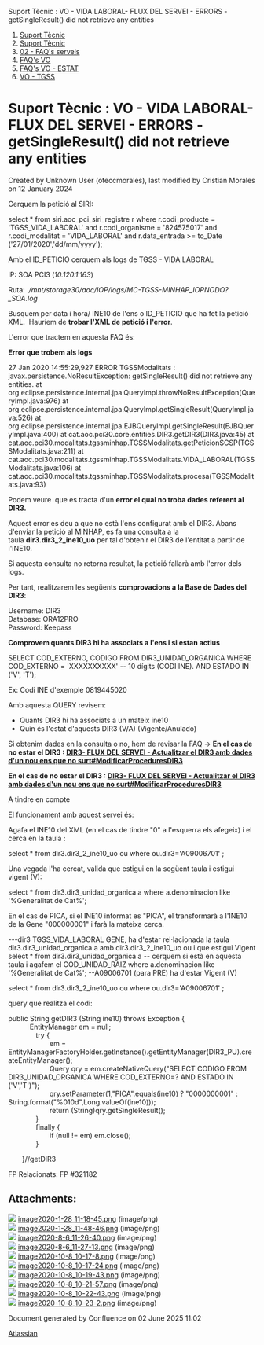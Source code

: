 Suport Tècnic : VO - VIDA LABORAL- FLUX DEL SERVEI - ERRORS - getSingleResult() did not retrieve any entities  

1.  [Suport Tècnic](index.md)
2.  [Suport Tècnic](13893782.md)
3.  [02 - FAQ's serveis](26313393.md)
4.  [FAQ's VO](28705575.md)
5.  [FAQ's VO - ESTAT](28705579.md)
6.  [VO - TGSS](VO---TGSS_36340977.md)

Suport Tècnic : VO - VIDA LABORAL- FLUX DEL SERVEI - ERRORS - getSingleResult() did not retrieve any entities
=============================================================================================================

Created by Unknown User (oteccmorales), last modified by Cristian Morales on 12 January 2024

  

Cerquem la petició al SIRI:

select \* from siri.aoc\_pci\_siri\_registre r
where r.codi\_producte = 'TGSS\_VIDA\_LABORAL'
and r.codi\_organisme = '824575017'
and r.codi\_modalitat = 'VIDA\_LABORAL'
and r.data\_entrada >= to\_Date ('27/01/2020','dd/mm/yyyy');

Amb el ID\_PETICIO cerquem als logs de TGSS - VIDA LABORAL

IP: SOA PCI3 (_10.120.1.163_)

Ruta:  _/mnt/storage30/aoc/IOP/logs/MC-TGSS-MINHAP\_IOPNODO?\_SOA.log_

Busquem per data i hora/ INE10 de l'ens o ID\_PETICIO que ha fet la petició XML.  Hauríem de **trobar l'XML de petició i l'error**.

L'error que tractem en aquesta FAQ és:

**Error que trobem als logs**

27 Jan 2020 14:55:29,927 ERROR TGSSModalitats : javax.persistence.NoResultException: getSingleResult() did not retrieve any entities.
        at org.eclipse.persistence.internal.jpa.QueryImpl.throwNoResultException(QueryImpl.java:976)
        at org.eclipse.persistence.internal.jpa.QueryImpl.getSingleResult(QueryImpl.java:526)
        at org.eclipse.persistence.internal.jpa.EJBQueryImpl.getSingleResult(EJBQueryImpl.java:400)
        at cat.aoc.pci30.core.entities.DIR3.getDIR3(DIR3.java:45)
        at cat.aoc.pci30.modalitats.tgssminhap.TGSSModalitats.getPeticionSCSP(TGSSModalitats.java:211)
        at cat.aoc.pci30.modalitats.tgssminhap.TGSSModalitats.VIDA\_LABORAL(TGSSModalitats.java:106)
        at cat.aoc.pci30.modalitats.tgssminhap.TGSSModalitats.procesa(TGSSModalitats.java:93)

Podem veure  que es tracta d'un **error el qual no troba dades referent al DIR3.**

Aquest error es deu a que no està l'ens configurat amb el DIR3. Abans d'enviar la petició al MINHAP, es fa una consulta a la taula **dir3.dir3\_2\_ine10\_uo** per tal d'obtenir el DIR3 de l'entitat a partir de l'INE10.

Si aquesta consulta no retorna resultat, la petició fallarà amb l'error dels logs.

Per tant, realitzarem les següents **comprovacions a la Base de Dades del DIR3**:

Username: DIR3  
Database: ORA12PRO  
Password: Keepass

**Comprovem quants DIR3 hi ha associats a l'ens i si estan actius**

SELECT COD\_EXTERNO, CODIGO
  FROM DIR3\_UNIDAD\_ORGANICA
 WHERE COD\_EXTERNO = 'XXXXXXXXXX' -- 10 dígits (CODI INE).
   AND ESTADO IN ('V', 'T');
 
Ex: Codi INE d'exemple 0819445020

Amb aquesta QUERY revisem:

*   Quants DIR3 hi ha associats a un mateix ine10
*   Quin és l'estat d'aquests DIR3 (V/A) (Vigente/Anulado)

Si obtenim dades en la consulta o no, hem de revisar la FAQ → **En el cas de no estar el DIR3 : [DIR3- FLUX DEL SERVEI - Actualitzar el DIR3 amb dades d'un nou ens que no surt#ModificarProceduresDIR3](64980222.html#DIR3FLUXDELSERVEIActualitzarelDIR3ambdadesd'unnouensquenosurt-ModificarProceduresDIR3)**

  

  

**En el cas de no estar el DIR3 : [DIR3- FLUX DEL SERVEI - Actualitzar el DIR3 amb dades d'un nou ens que no surt#ModificarProceduresDIR3](64980222.html#DIR3FLUXDELSERVEIActualitzarelDIR3ambdadesd'unnouensquenosurt-ModificarProceduresDIR3)**

  

A tindre en compte

El funcionament amb aquest servei és:

Agafa el INE10 del XML (en el cas de tindre "0" a l'esquerra els afegeix) i el cerca en la taula :

select \* from dir3.dir3\_2\_ine10\_uo ou
where ou.dir3='A09006701' ;

Una vegada l'ha cercat, valida que estigui en la següent taula i estigui vigent (V):

select \* from dir3.dir3\_unidad\_organica a 
where a.denominacion like '%Generalitat de Cat%'; 

En el cas de PICA, si el INE10 informat es "PICA", el transformarà a l'INE10 de la Gene "000000001" i farà la mateixa cerca.

\---dir3 TGSS\_VIDA\_LABORAL GENE, ha d'estar rel·lacionada la taula dir3.dir3\_unidad\_organica a amb dir3.dir3\_2\_ine10\_uo ou i que estigui Vigent
select \* from dir3.dir3\_unidad\_organica a  -- cerquem si està en aquesta taula i agafem el COD\_UNIDAD\_RAIZ
where a.denominacion like '%Generalitat de Cat%'; --A09006701 (para PRE)  ha d'estar Vigent (V)

select \* from dir3.dir3\_2\_ine10\_uo ou
where ou.dir3='A09006701' ;

query que realitza el codi:

public String getDIR3 (String ine10) throws Exception {  
      EntityManager em = null;  
    try {  
      em = EntityManagerFactoryHolder.getInstance().getEntityManager(DIR3\_PU).createEntityManager();  
      Query qry = em.createNativeQuery("SELECT CODIGO FROM DIR3\_UNIDAD\_ORGANICA WHERE COD\_EXTERNO=? AND ESTADO IN ('V','T')");  
      qry.setParameter(1,"PICA".equals(ine10) ? "0000000001" : String.format("%010d",Long.valueOf(ine10)));  
      return (String)qry.getSingleResult();        
    }  
    finally {  
      if (null != em) em.close();  
    }  
  
  }//getDIR3

  

  

  

  

FP Relacionats: FP #321182 

  

Attachments:
------------

![](images/icons/bullet_blue.gif) [image2020-1-28\_11-18-45.png](attachments/30870026/30870027.png) (image/png)  
![](images/icons/bullet_blue.gif) [image2020-1-28\_11-48-46.png](attachments/30870026/30870028.png) (image/png)  
![](images/icons/bullet_blue.gif) [image2020-8-6\_11-26-40.png](attachments/30870026/41518430.png) (image/png)  
![](images/icons/bullet_blue.gif) [image2020-8-6\_11-27-13.png](attachments/30870026/41518431.png) (image/png)  
![](images/icons/bullet_blue.gif) [image2020-10-8\_10-17-8.png](attachments/30870026/41519302.png) (image/png)  
![](images/icons/bullet_blue.gif) [image2020-10-8\_10-17-24.png](attachments/30870026/41519303.png) (image/png)  
![](images/icons/bullet_blue.gif) [image2020-10-8\_10-19-43.png](attachments/30870026/41519304.png) (image/png)  
![](images/icons/bullet_blue.gif) [image2020-10-8\_10-21-57.png](attachments/30870026/41519305.png) (image/png)  
![](images/icons/bullet_blue.gif) [image2020-10-8\_10-22-43.png](attachments/30870026/41519306.png) (image/png)  
![](images/icons/bullet_blue.gif) [image2020-10-8\_10-23-2.png](attachments/30870026/41519307.png) (image/png)  

Document generated by Confluence on 02 June 2025 11:02

[Atlassian](http://www.atlassian.com/)